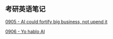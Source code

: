 ## 考研英语笔记


[0905 - AI could fortify big business, not upend it](post/0905.md)

[0906 - Yo hablo AI](post/0906.md)